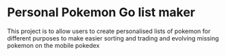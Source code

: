 # Personal Pokemon Go list maker

This project is to allow users to create personalised lists of pokemon for different purposes to make easier sorting and trading and evolving missing pokemon on the mobile pokedex